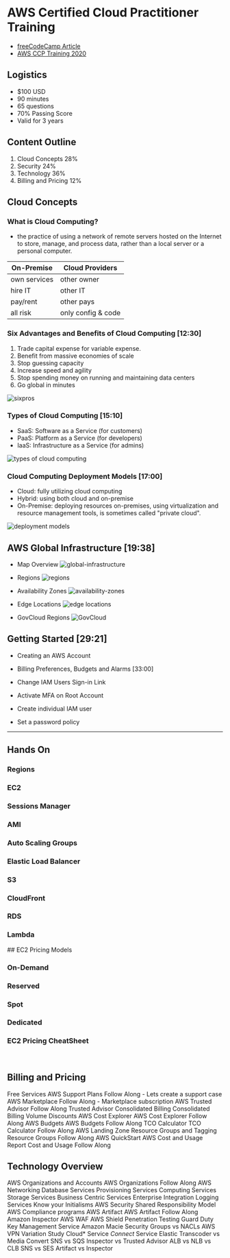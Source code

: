 # AWS Certified Cloud Practitioner Training
- [freeCodeCamp Article](https://www.freecodecamp.org/news/aws-certified-cloud-practitioner-training-2019-free-video-course/)
- [AWS CCP Training 2020](https://www.youtube.com/watch?v=3hLmDS179YE&feature=emb_logo)

## Logistics
- $100 USD
- 90 minutes
- 65 questions
- 70% Passing Score
- Valid for 3 years

## Content Outline
1. Cloud Concepts 28%
2. Security 24%
3. Technology 36%
4. Billing and Pricing 12%

## Cloud Concepts

### What is Cloud Computing?
- the practice of using a network of remote servers hosted on the Internet to store, manage, and process data, rather than a local server or a personal computer.

| On-Premise    | Cloud Providers    |
|---------------|--------------------|
| own services  | other owner        |
| hire IT       |    other IT        |  
| pay/rent      | other pays         |
| all risk      | only config & code  |

### Six Advantages and Benefits of Cloud Computing [12:30]
1. Trade capital expense for variable expense.
2. Benefit from massive economies of scale
3. Stop guessing capacity
4. Increase speed and agility
5. Stop spending money on running and maintaining data centers
6. Go global in minutes

![sixpros](/images/sixpros.png)

### Types of Cloud Computing [15:10]
- SaaS: Software as a Service (for customers)
- PaaS: Platform as a Service (for developers)
- IaaS: Infrastructure as a Service (for admins)

![types of cloud computing](/images/tcc.png)

### Cloud Computing Deployment Models [17:00]
- Cloud: fully utilizing cloud computing
- Hybrid: using both cloud and on-premise
- On-Premise: deploying resources on-premises, using virtualization and resource management tools, is sometimes called "private cloud".

![deployment models](/images/ccdm.png)

## AWS Global Infrastructure [19:38]
- Map Overview
![global-infrastructure](/images/global-infrastructure.png)

- Regions
![regions](/images/regions.png)

- Availability Zones
![availability-zones](/images/az.png)

- Edge Locations
![edge locations](/images/edge-locations.png)

- GovCloud Regions
![GovCloud](/images/govcloud.png)

## Getting Started [29:21]
- Creating an AWS Account

- Billing Preferences, Budgets and Alarms [33:00]
- Change IAM Users Sign-in Link
- Activate MFA on Root Account
- Create individual IAM user
- Set a password policy


---

## Hands On
### Regions
### EC2
### Sessions Manager
### AMI
### Auto Scaling Groups
### Elastic Load Balancer
### S3
### CloudFront
### RDS
### Lambda


##️ EC2 Pricing Models
### On-Demand
### Reserved
### Spot
### Dedicated
### EC2 Pricing CheatSheet
️
## Billing and Pricing
Free Services
AWS Support Plans
Follow Along - Lets create a support case
AWS Marketplace
Follow Along - Marketplace subscription
AWS Trusted Advisor
Follow Along Trusted Advisor
Consolidated Billing
Consolidated Billing Volume Discounts
AWS Cost Explorer
AWS Cost Explorer Follow Along
AWS Budgets
AWS Budgets Follow Along
TCO Calculator
TCO Calculator Follow Along
AWS Landing Zone
Resource Groups and Tagging
Resource Groups Follow Along
AWS QuickStart
AWS Cost and Usage Report
Cost and Usage Follow Along

## Technology Overview
AWS Organizations and Accounts
AWS Organizations Follow Along
AWS Networking
Database Services
Provisioning Services
Computing Services
Storage Services
Business Centric Services
Enterprise Integration
Logging Services
Know your Initialisms
AWS Security
Shared Responsibility Model
AWS Compliance programs
AWS Artifact
AWS Artifact Follow Along
Amazon Inspector
AWS WAF
AWS Shield
Penetration Testing
Guard Duty
Key Management Service
Amazon Macie
Security Groups vs NACLs
AWS VPN
Variation Study
Cloud* Service
*Connect* Service
Elastic Transcoder vs Media Convert
SNS vs SQS
Inspector vs Trusted Advisor
ALB vs NLB vs CLB
SNS vs SES
Artifact vs Inspector
